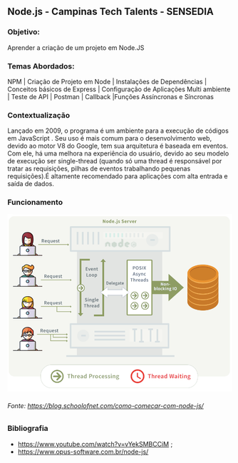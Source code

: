 ## Node.js - Campinas Tech Talents - SENSEDIA

### Objetivo:
Aprender a criação de um projeto em Node.JS

### Temas Abordados:
NPM | Criação de Projeto em Node | Instalações de Dependências | Conceitos básicos de Express | Configuração de Aplicações Multi ambiente | Teste de API | Postman | Callback |Funções Assíncronas e Síncronas

### Contextualização

Lançado em 2009, o programa é um ambiente para a execução de códigos em JavaScript . Seu uso é mais comum para o desenvolvimento web, devido ao  motor V8 do Google, tem sua arquitetura é baseada em eventos. Com ele, há uma melhora na experiência do usuário, devido ao seu modelo de execução ser single-thread (quando só uma thread é responsável por tratar as requisições, pilhas de eventos trabalhando pequenas requisições).É altamente recomendado para aplicações com alta entrada e saída de dados. 

### Funcionamento
![GitHub Logo](IMG-node.png)

###### Fonte: https://blog.schoolofnet.com/como-comecar-com-node-js/



### Bibliografia

* https://www.youtube.com/watch?v=vYekSMBCCiM ;
* https://www.opus-software.com.br/node-js/


